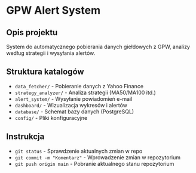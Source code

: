 # GPW Alert System

## Opis projektu
System do automatycznego pobierania danych giełdowych z GPW, analizy według strategii i wysyłania alertów.

## Struktura katalogów
- `data_fetcher/` - Pobieranie danych z Yahoo Finance
- `strategy_analyzer/` - Analiza strategii (MA50/MA100 itd.)
- `alert_system/` - Wysyłanie powiadomień e-mail
- `dashboard/` - Wizualizacja wykresów i alertów
- `database/` - Schemat bazy danych (PostgreSQL)
- `config/` - Pliki konfiguracyjne

## Instrukcja
- `git status` - Sprawdzenie aktualnych zmian w repo
- `git commit -m "Komentarz"` - Wprowadzenie zmian w repozytorium
- `git push origin main` - Pobranie aktualnego stanu repozytorium